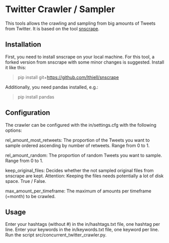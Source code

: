 # Twitter Crawler / Sampler

This tools allows the crawling and sampling from big amounts of Tweets from Twitter. It is based on the tool [snscrape](https://github.com/JustAnotherArchivist/snscrape). 

## Installation
First, you need to install snscrape on your local machine. For this tool, a forked version from snscrape with some minor changes is suggested. Install it like this:

>pip install git+https://github.com/lthiell/snscrape

Additionally, you need pandas installed, e.g.:
>pip install pandas

## Configuration
The crawler can be configured with the in/settings.cfg with the following options:

rel_amount_most_retweets: The proportion of the Tweets you want to sample ordered ascending by number of retweets. Range from 0 to 1.

rel_amount_random: The proportion of random Tweets you want to sample. Range from 0 to 1.

keep_original_files: Decides whether the not sampled original files from snscrape are kept. Attention: Keeping the files needs potentially a lot of disk space. True / False.

max_amount_per_timeframe: The maximum of amounts per timeframe (=month) to be crawled.

## Usage
Enter your hashtags (without #) in the in/hashtags.txt file, one hashtag per line.
Enter your keywords in the in/keywords.txt file, one keyword per line.
Run the script src/concurrent_twitter_crawler.py.